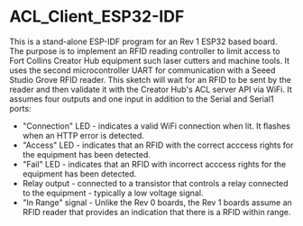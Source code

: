 # ACL_Client_ESP32-IDF

This is a stand-alone ESP-IDF program for an Rev 1 ESP32 based board. The purpose is to implement an RFID reading controller to limit access to Fort Collins Creator Hub equipment such laser cutters and machine tools. It uses the second microcontroller UART for communication with a Seeed Studio Grove RFID reader. This sketch will wait for an RFID to be sent by the reader and then validate it with the Creator Hub's ACL server API via WiFi. It assumes four outputs and one input in addition to the Serial and Serial1 ports:
* "Connection" LED - indicates a valid WiFi connection when lit. It flashes when an HTTP error is detected.
* "Access" LED - indicates that an RFID with the correct acccess rights for the equipment has been detected.
* "Fail" LED - indicates that an RFID with incorrect acccess rights for the equipment has been detected.
* Relay output - connected to a transistor that controls a relay connected to the equipment - typically a low voltage signal.
* "In Range" signal - Unlike the Rev 0 boards, the Rev 1 boards assume an RFID reader that provides an indication that there is a RFID within range.
